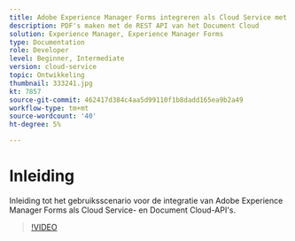 ```yaml
---
title: Adobe Experience Manager Forms integreren als Cloud Service met Document Cloud
description: PDF's maken met de REST API van het Document Cloud
solution: Experience Manager, Experience Manager Forms
type: Documentation
role: Developer
level: Beginner, Intermediate
version: cloud-service
topic: Ontwikkeling
thumbnail: 333241.jpg
kt: 7857
source-git-commit: 462417d384c4aa5d99110f1b8dadd165ea9b2a49
workflow-type: tm+mt
source-wordcount: '40'
ht-degree: 5%

---
```





# Inleiding

Inleiding tot het gebruiksscenario voor de integratie van Adobe Experience Manager Forms als Cloud Service- en Document Cloud-API&#39;s.

>[!VIDEO](https://video.tv.adobe.com/v/333241/?quality=12&learn=on)

